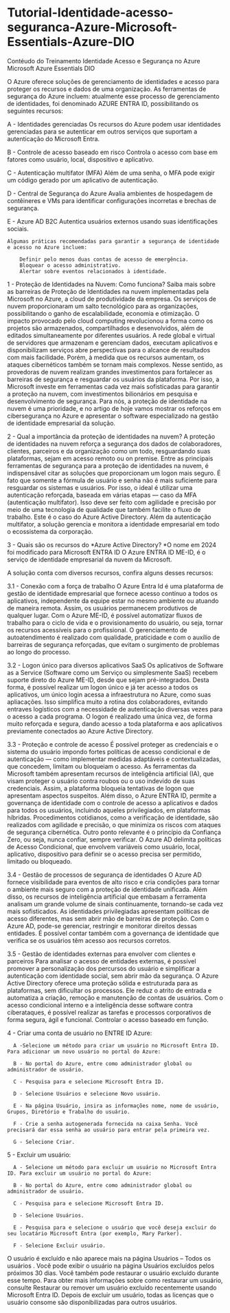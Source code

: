 # Tutorial-Identidade-acesso-seguranca-Azure-Microsoft-Essentials-Azure-DIO
Contéudo do Treinamento Identidade Acesso e Segurança no Azure Microsoft Azure Essentials DIO 

O Azure oferece soluções de gerenciamento de identidades e acesso para proteger os recursos e dados de uma organização. As ferramentas de segurança do Azure incluem: 
atualmente esse processo de gerenciamento de identidades, foi denominado AZURE ENTRA ID, possibilitando os seguintes recursos:

A - Identidades gerenciadas
Os recursos do Azure podem usar identidades gerenciadas para se autenticar em outros serviços que suportam a autenticação do Microsoft Entra. 

B - Controle de acesso baseado em risco
Controla o acesso com base em fatores como usuário, local, dispositivo e aplicativo. 

C - Autenticação multifator (MFA)
Além de uma senha, o MFA pode exigir um código gerado por um aplicativo de autenticação. 

D - Central de Segurança do Azure
Avalia ambientes de hospedagem de contêineres e VMs para identificar configurações incorretas e brechas de segurança. 

E - Azure AD B2C
Autentica usuários externos usando suas identificações sociais. 

    Algumas práticas recomendadas para garantir a segurança de identidade e acesso no Azure incluem: 

        Definir pelo menos duas contas de acesso de emergência. 
        Bloquear o acesso administrativo. 
        Alertar sobre eventos relacionados à identidade. 


1 - Proteção de Identidades na Nuvem: Como funciona?
Saiba mais sobre as barreiras de Proteção de Identidades na nuvem implementadas pela Microsoft no Azure, a cloud de produtividade da empresa.
Os serviços de nuvem proporcionaram um salto tecnológico para as organizações, possibilitando o ganho de escalabilidade, economia e otimização. O impacto provocado pelo cloud computing revolucionou a forma como os projetos são armazenados, compartilhados e desenvolvidos, além de editados simultaneamente por diferentes usuários.
A rede global e virtual de servidores que armazenam e gerenciam dados, executam aplicativos e disponibilizam serviços abre perspectivas para o alcance de resultados com mais facilidade. Porém, à medida que os recursos aumentam, os ataques cibernéticos também se tornam mais complexos.
Nesse sentido, as provedoras de nuvem realizam grandes investimentos para fortalecer as barreiras de segurança e resguardar os usuários da plataforma. Por isso, a Microsoft investe em ferramentas cada vez mais sofisticadas para garantir a proteção na nuvem, com investimentos bilionários em pesquisa e desenvolvimento de segurança. 
Para nós, a proteção de identidade na nuvem é uma prioridade, e no artigo de hoje vamos mostrar os reforços em cibersegurança no Azure e apresentar o software especializado na gestão de identidade empresarial da solução. 


2 - Qual a importância da proteção de identidades na nuvem?
A proteção de identidades na nuvem reforça a segurança dos dados de colaboradores, clientes, parceiros e da organização como um todo, resguardando suas plataformas, sejam em acesso remoto ou on premise.
Entre as principais ferramentas de segurança para a proteção de identidades na nuvem, é indispensável citar as soluções que proporcionam um logon mais seguro. 
É fato que somente a fórmula de usuário e senha não é mais suficiente para resguardar os sistemas e usuários. Por isso, o ideal é utilizar uma autenticação reforçada, baseada em várias etapas — caso da MFA (autenticação multifator). Isso deve ser feito com agilidade e precisão por meio de uma tecnologia de qualidade que também facilite o fluxo de trabalho. 
Este é o caso do Azure Active Directory. Além da autenticação multifator, a solução gerencia e monitora a identidade empresarial em todo o ecossistema da corporação.

3 - Quais são os recursos do *Azure Active Directory? *O nome em 2024 foi modificado para Microsoft ENTRA ID
O Azure ENTRA ID ME-ID, é o serviço de identidade empresarial da nuvem da Microsoft.

A solução conta com diversos recursos, confira alguns desses recursos:

3.1 - Conexão com a força de trabalho
O Azure Entra Id é uma plataforma de gestão de identidade empresarial que fornece acesso contínuo a todos os aplicativos, independente da equipe estar no mesmo ambiente ou atuando de maneira remota. 
Assim, os usuários permanecem produtivos de qualquer lugar. Com o Azure ME-ID, é possível automatizar fluxos de trabalho para o ciclo de vida e o provisionamento do usuário, ou seja, tornar os recursos acessíveis para o profissional.
O gerenciamento de autoatendimento é realizado com qualidade, praticidade e com o auxílio de barreiras de segurança reforçadas, que evitam o surgimento de problemas ao longo do processo.

3.2 - Logon único para diversos aplicativos SaaS
Os aplicativos de Software as a Service (Software como um Serviço ou simplesmente SaaS) recebem suporte direto do Azure ME-ID, desde que sejam pré-integrados.
Desta forma, é possível realizar um logon único e já ter acesso a todos os aplicativos, um único login acessa a infraestrutura no Azure, como suas apliacações.
Isso simplifica muito a rotina dos colaboradores, evitando entraves logísticos com a necessidade de autenticação diversas vezes para o acesso a cada programa.
O logon é realizado uma única vez, de forma muito reforçada e segura, dando acesso a toda plataforma e aos aplicativos previamente conectados ao Azure Active Directory.

3.3 - Proteção e controle de acesso
É possível proteger as credenciais e o sistema do usuário impondo fortes políticas de acesso condicional e de autenticação — como implementar medidas adaptáveis e contextualizadas, que concedem, limitam ou bloqueiam o acesso.
As ferramentas da Microsoft também apresentam recursos de inteligência artificial (IA), que visam proteger o usuário contra roubos ou o uso indevido de suas credenciais. Assim, a plataforma bloqueia tentativas de logon que apresentam aspectos suspeitos.
Além disso, o Azure ENTRA ID, permite a governança de identidade com o controle de acesso a aplicativos e dados para todos os usuários, incluindo aqueles privilegiados, em plataformas híbridas.
Procedimentos cotidianos, como a verificação de identidade, são realizados com agilidade e precisão, o que minimiza os riscos com ataques de segurança cibernética.
Outro ponto relevante é o princípio da Confiança Zero, ou seja, nunca confiar, sempre verificar. O Azure AD delimita políticas de Acesso Condicional, que envolvem variáveis como usuário, local, aplicativo, dispositivo para definir se o acesso precisa ser permitido, limitado ou bloqueado.

3.4 - Gestão de processos de segurança de identidades
O Azure AD fornece visibilidade para eventos de alto risco e cria condições para tornar o ambiente mais seguro com a proteção de identidade unificada. Além disso, os recursos de inteligência artificial que embasam a ferramenta analisam um grande volume de sinais continuamente, tornando-se cada vez mais sofisticados.
As identidades privilegiadas apresentam políticas de acesso diferentes, mas sem abrir mão de barreiras de proteção. Com o Azure AD, pode-se gerenciar, restringir e monitorar direitos dessas entidades. 
É possível contar também com a governança de identidade que verifica se os usuários têm acesso aos recursos corretos.

3.5 - Gestão de identidades externas para envolver com clientes e parceiros
Para analisar o acesso de entidades externas, é possível promover a personalização dos percursos do usuário e simplificar a autenticação com identidade social, sem abrir mão da segurança.
O Azure Active Directory oferece uma proteção sólida e estruturada para as plataformas, sem dificultar os processos. Ele reduz o atrito de entrada e automatiza a criação, remoção e manutenção de contas de usuários. 
Com o acesso condicional interno e a inteligência desse software contra ciberataques, é possível realizar as tarefas e processos corporativos de forma segura, ágil e funcional.
Controlar o acesso baseado em função. 

4 - Criar uma conta de usuário no ENTRE ID Azure:

      A -Selecione um método para criar um usuário no Microsoft Entra ID. Para adicionar um novo usuário no portal do Azure:

      B - No portal do Azure, entre como administrador global ou administrador de usuário.

      C - Pesquisa para e selecione Microsoft Entra ID.

      D - Selecione Usuários e selecione Novo usuário.

      E - Na página Usuário, insira as informações nome, nome de usuário, Grupos, Diretório e Trabalho do usuário.

      F - Crie a senha autogenerada fornecida na caixa Senha. Você precisará dar essa senha ao usuário para entrar pela primeira vez.

      G - Selecione Criar.

5 - Excluir um usuário:

      A - Selecione um método para excluir um usuário no Microsoft Entra ID. Para excluir um usuário no portal do Azure:

      B - No portal do Azure, entre como administrador global ou administrador de usuário.

      C - Pesquisa para e selecione Microsoft Entra ID.

      D - Selecione Usuários.

      E - Pesquisa para e selecione o usuário que você deseja excluir do seu locatário Microsoft Entra (por exemplo, Mary Parker).

      F - Selecione Excluir usuário.

O usuário é excluído e não aparece mais na página Usuários – Todos os usuários . Você pode exibir o usuário na página Usuários excluídos pelos próximos 30 dias. Você também pode restaurar o usuário excluído durante esse tempo. Para obter mais informações sobre como restaurar um usuário, consulte Restaurar ou remover um usuário excluído recentemente usando Microsoft Entra ID.
Depois de excluir um usuário, todas as licenças que o usuário consome são disponibilizadas para outros usuários.
